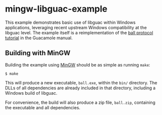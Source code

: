 mingw-libguac-example
=====================

This example demonstrates basic use of libguac within Windows applications,
leveraging recent upstream Windows compatibility at the libguac level. The
example itself is a reimplementation of the [ball protocol
tutorial](http://guacamole.incubator.apache.org/doc/gug/guacamole-protocol.html)
in the Guacamole manual.

Building with MinGW
-------------------

Building the example using [MinGW](http://www.mingw.org/) should be as simple
as running `make`:

    $ make

This will produce a new executable, `ball.exe`, within the `bin/` directory.
The DLLs of all dependencies are already included in that directory, including
a Windows build of libguac.

For convenience, the build will also produce a zip file, `ball.zip`, containing
the executable and all dependencies.

